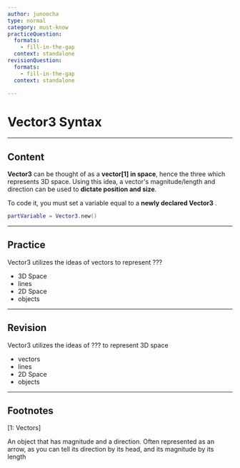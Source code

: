 ```yaml
---
author: junoocha
type: normal
category: must-know
practiceQuestion:
  formats:
    - fill-in-the-gap
  context: standalone
revisionQuestion:
  formats:
    - fill-in-the-gap
  context: standalone

---
```


# Vector3 Syntax
---

## Content
**Vector3** can be thought of as a **vector[1] in space**, hence the three which represents 3D space. Using this idea, a vector's magnitude/length and direction can be used to **dictate position and size**.

To code it, you must set a variable equal to a **newly declared Vector3** .
```lua
partVariable = Vector3.new()
```
---

## Practice

Vector3 utilizes the ideas of vectors to represent ???

- 3D Space
- lines
- 2D Space
- objects

---

## Revision

Vector3 utilizes the ideas of ??? to represent 3D space

- vectors
- lines
- 2D Space
- objects

---

## Footnotes

[1: Vectors]

An object that has magnitude and a direction. Often represented as an arrow, as you can tell its direction by its head, and its magnitude by its length